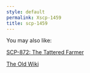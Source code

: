 ```yaml
---
style: default
permalink: Xscp-1459
title: scp-1459
---
```

You may also like:

[SCP-872: The Tattered Farmer](http://scp-wiki.net/scp-872)

[The Old Wiki](http://scp-wiki.net/the-old-wiki)
